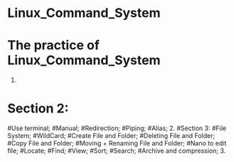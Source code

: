 # Linux_Command_System
# The practice of Linux_Command_System

1.
# Section 2:
#Use terminal;
#Manual;
#Redirection;
#Piping;
#Alias;
2.
#Section 3:
#File System;
#WildCard;
#Create File and Folder;
#Deleting File and Folder;
#Copy File and Folder;
#Moving + Renaming File and Folder;
#Nano to edit file;
#Locate;
#Find;
#View;
#Sort;
#Search;
#Archive and compression;
3.

